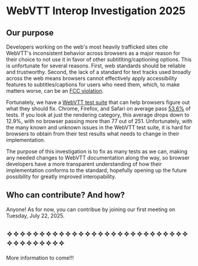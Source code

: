 # WebVTT Interop Investigation 2025

## Our purpose

Developers working on the web's most heavily trafficked sites cite WebVTT's inconsistent behavior across browsers as a major reason for their choice to not use it in favor of other subtitlting/captioning options. This is unfortunate for several reasons. First, web standards should be reliable and trustworthy. Second, the lack of a standard for text tracks used broadly across the web means browsers cannot effectively apply accessibility features to subtitles/captions for users who need them, which, to make matters worse, can be an [FCC violation](https://www.federalregister.gov/documents/2025/02/21/2025-02816/accessibility-of-user-interfaces-and-video-programming-guides-and-menus).

Fortunately, we have a [WebVTT test suite](https://github.com/web-platform-tests/wpt/tree/master/webvtt) that can help browsers figure out what they should fix. Chrome, Firefox, and Safari on average pass [53.6%](https://wpt.fyi/results/webvtt?label=experimental&label=master&aligned) of tests. If you look at just the rendering category, this average drops down to 12.9%, with no browser passing more than 77 out of 251. Unfortunately, with the many known and unknown issues in the WebVTT test suite, it is hard for browsers to obtain from their test results what needs to change in their implementation. 

The purpose of this investigation is to fix as many tests as we can, making any needed changes to WebVTT documentation along the way, so browser developers have a more transparent understanding of how their implementation conforms to the standard, hopefully opening up the future possibility for greatly improved interopability.


## Who can contribute? And how?

Anyone! As for now, you can contribue by joining our first meeting on Tuesday, July 22, 2025.

## ✧✧✧✧✧✧✧✧✧✧✧✧✧✧✧✧✧✧✧✧✧✧✧✧✧✧✧✧✧✧✧✧✧✧✧✧✧

More information to come!!!

